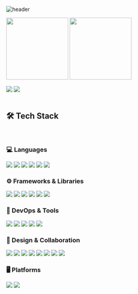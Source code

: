 ![header](https://capsule-render.vercel.app/api?type=transparent&color=gradient&height=200&section=header&text=JIEUN%20KIM&fontSize=50&fontColor=DDDDD&fontAlignY=50&desc=Backend%20Developer&descAlignY=70)

<img src="https://github-readme-stats.vercel.app/api?username=onuyyy&show_icons=true&theme=radical" height="165"> <img src="https://github-readme-stats.vercel.app/api/top-langs/?username=onuyyy&layout=compact&theme=radical" height="165">

<a href="mailto:kyy970207@gmail.com"><img src="https://img.shields.io/badge/Gmail-EA4335?style=for-the-badge&logo=Gmail&logoColor=white"/></a>
<a href="https://velog.io/@onuy/posts"><img src="https://img.shields.io/badge/Blog-FF5722?style=for-the-badge&logo=Blogger&logoColor=white"/></a>
<br/><br/>

## 🛠 Tech Stack
</br>

### 💻 Languages
<img src="https://img.shields.io/badge/JavaScript-F7DF1E?style=for-the-badge&logo=javascript&logoColor=black"/> <img src="https://img.shields.io/badge/Java-ED8B00?style=for-the-badge&logo=openjdk&logoColor=white"/> <img src="https://img.shields.io/badge/HTML-FF5722?style=for-the-badge&logo=html5&logoColor=white"/> <img src="https://img.shields.io/badge/Oracle-F80000?style=for-the-badge&logo=oracle&logoColor=black"/> <img src="https://img.shields.io/badge/CSS-1572B6?style=for-the-badge&logo=css3&logoColor=white"/> <img src="https://img.shields.io/badge/Python-3776AB?style=for-the-badge&logo=python&logoColor=white"/>
</br>

### ⚙️ Frameworks & Libraries
<img src="https://img.shields.io/badge/MySQL-005C84?style=for-the-badge&logo=mysql&logoColor=white"/> <img src="https://img.shields.io/badge/Thymeleaf-005F0F?style=for-the-badge&logo=leaflet&logoColor=white"/> <img src="https://img.shields.io/badge/Node.js-43853D?style=for-the-badge&logo=node.js&logoColor=white"/> <img src="https://img.shields.io/badge/Spring-6DB33F?style=for-the-badge&logo=spring&logoColor=white"/> <img src="https://img.shields.io/badge/Spring%20Boot-6DB33F?style=for-the-badge&logo=springboot&logoColor=white"/> <img src="https://img.shields.io/badge/Spring%20Security-6DB33F?style=flat-square&logo=Spring-Security&logoColor=white"/>
</br>

### 🧰 DevOps & Tools
<img src="https://img.shields.io/badge/GIT-E44C30?style=for-the-badge&logo=git&logoColor=white"/> <img src="https://img.shields.io/badge/Postman-FF6C37?style=for-the-badge&logo=postman&logoColor=white"/> <img src="https://img.shields.io/badge/Docker-2496ED?style=for-the-badge&logo=docker&logoColor=white"/> <img src="https://img.shields.io/badge/Notion-000000?style=for-the-badge&logo=notion&logoColor=white"/> <img src="https://img.shields.io/badge/GitHub-100000?style=for-the-badge&logo=github&logoColor=white"/>
</br>

### 🎨 Design & Collaboration
<img src="https://img.shields.io/badge/Slack-4A154B?style=for-the-badge&logo=slack&logoColor=white"/> <img src="https://img.shields.io/badge/Adobe%20Premiere%20Pro-99F?style=for-the-badge&logo=adobepremierepro&logoColor=white"/> <img src="https://img.shields.io/badge/Adobe%20Photoshop-31A8FF?style=for-the-badge&logo=adobephotoshop&logoColor=white"/> <img src="https://img.shields.io/badge/Figma-F24E1E?style=for-the-badge&logo=figma&logoColor=white"/> <img src="https://img.shields.io/badge/Canva-00C4CC?style=for-the-badge&logo=canva&logoColor=white"/> <img src="https://img.shields.io/badge/Zoom-2D8CFF?style=for-the-badge&logo=zoom&logoColor=white"/> <img src="https://img.shields.io/badge/Gmail-D14836?style=for-the-badge&logo=gmail&logoColor=white"/> <img src="https://img.shields.io/badge/Google-4285F4?style=for-the-badge&logo=google&logoColor=white"/>
</br>

### 🖥️ Platforms
<img src="https://img.shields.io/badge/macOS-000000?style=for-the-badge&logo=apple&logoColor=white"/> <img src="https://img.shields.io/badge/iOS-000000?style=for-the-badge&logo=ios&logoColor=white"/>
